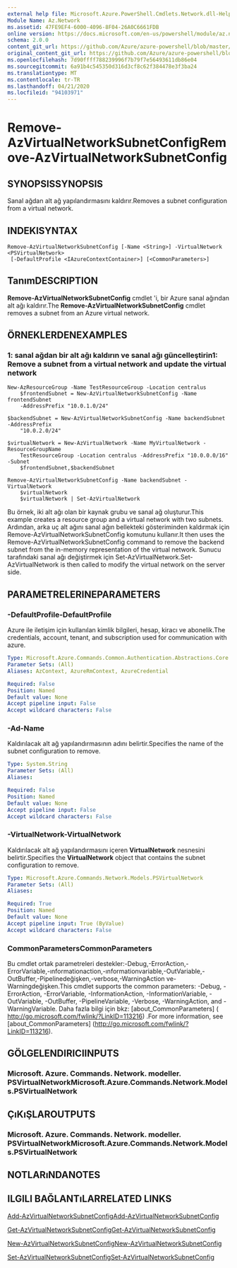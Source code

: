 ```yaml
---
external help file: Microsoft.Azure.PowerShell.Cmdlets.Network.dll-Help.xml
Module Name: Az.Network
ms.assetid: 47FE9EF4-6000-4096-8F04-26A0C6661FDB
online version: https://docs.microsoft.com/en-us/powershell/module/az.network/remove-azvirtualnetworksubnetconfig
schema: 2.0.0
content_git_url: https://github.com/Azure/azure-powershell/blob/master/src/Network/Network/help/Remove-AzVirtualNetworkSubnetConfig.md
original_content_git_url: https://github.com/Azure/azure-powershell/blob/master/src/Network/Network/help/Remove-AzVirtualNetworkSubnetConfig.md
ms.openlocfilehash: 7d90ffff788239996f7b79f7e56493611db86e04
ms.sourcegitcommit: 6a91b4c545350d316d3cf8c62f384478e3f3ba24
ms.translationtype: MT
ms.contentlocale: tr-TR
ms.lasthandoff: 04/21/2020
ms.locfileid: "94103971"
---
```

# <span data-ttu-id="a78b8-101">Remove-AzVirtualNetworkSubnetConfig</span><span class="sxs-lookup"><span data-stu-id="a78b8-101">Remove-AzVirtualNetworkSubnetConfig</span></span>

## <span data-ttu-id="a78b8-102">SYNOPSIS</span><span class="sxs-lookup"><span data-stu-id="a78b8-102">SYNOPSIS</span></span>
<span data-ttu-id="a78b8-103">Sanal ağdan alt ağ yapılandırmasını kaldırır.</span><span class="sxs-lookup"><span data-stu-id="a78b8-103">Removes a subnet configuration from a virtual network.</span></span>

## <span data-ttu-id="a78b8-104">INDEKI</span><span class="sxs-lookup"><span data-stu-id="a78b8-104">SYNTAX</span></span>

```
Remove-AzVirtualNetworkSubnetConfig [-Name <String>] -VirtualNetwork <PSVirtualNetwork>
 [-DefaultProfile <IAzureContextContainer>] [<CommonParameters>]
```

## <span data-ttu-id="a78b8-105">Tanım</span><span class="sxs-lookup"><span data-stu-id="a78b8-105">DESCRIPTION</span></span>
<span data-ttu-id="a78b8-106">**Remove-AzVirtualNetworkSubnetConfig** cmdlet 'i, bir Azure sanal ağından alt ağı kaldırır.</span><span class="sxs-lookup"><span data-stu-id="a78b8-106">The **Remove-AzVirtualNetworkSubnetConfig** cmdlet removes a subnet from an Azure virtual network.</span></span>

## <span data-ttu-id="a78b8-107">ÖRNEKLERDEN</span><span class="sxs-lookup"><span data-stu-id="a78b8-107">EXAMPLES</span></span>

### <span data-ttu-id="a78b8-108">1: sanal ağdan bir alt ağı kaldırın ve sanal ağı güncelleştirin</span><span class="sxs-lookup"><span data-stu-id="a78b8-108">1: Remove a subnet from a virtual network and update the virtual network</span></span>
```
New-AzResourceGroup -Name TestResourceGroup -Location centralus
    $frontendSubnet = New-AzVirtualNetworkSubnetConfig -Name frontendSubnet 
    -AddressPrefix "10.0.1.0/24"

$backendSubnet = New-AzVirtualNetworkSubnetConfig -Name backendSubnet -AddressPrefix 
    "10.0.2.0/24"

$virtualNetwork = New-AzVirtualNetwork -Name MyVirtualNetwork -ResourceGroupName 
    TestResourceGroup -Location centralus -AddressPrefix "10.0.0.0/16" -Subnet 
    $frontendSubnet,$backendSubnet

Remove-AzVirtualNetworkSubnetConfig -Name backendSubnet -VirtualNetwork 
    $virtualNetwork
    $virtualNetwork | Set-AzVirtualNetwork
```

<span data-ttu-id="a78b8-109">Bu örnek, iki alt ağı olan bir kaynak grubu ve sanal ağ oluşturur.</span><span class="sxs-lookup"><span data-stu-id="a78b8-109">This example creates a resource group and a virtual network with two subnets.</span></span> <span data-ttu-id="a78b8-110">Ardından, arka uç alt ağını sanal ağın bellekteki gösteriminden kaldırmak için Remove-AzVirtualNetworkSubnetConfig komutunu kullanır.</span><span class="sxs-lookup"><span data-stu-id="a78b8-110">It then uses the Remove-AzVirtualNetworkSubnetConfig command to remove the backend subnet from the in-memory representation of the virtual network.</span></span> <span data-ttu-id="a78b8-111">Sunucu tarafındaki sanal ağı değiştirmek için Set-AzVirtualNetwork.</span><span class="sxs-lookup"><span data-stu-id="a78b8-111">Set-AzVirtualNetwork is then called to modify the virtual network on the server side.</span></span>

## <span data-ttu-id="a78b8-112">PARAMETRELERINE</span><span class="sxs-lookup"><span data-stu-id="a78b8-112">PARAMETERS</span></span>

### <span data-ttu-id="a78b8-113">-DefaultProfile</span><span class="sxs-lookup"><span data-stu-id="a78b8-113">-DefaultProfile</span></span>
<span data-ttu-id="a78b8-114">Azure ile iletişim için kullanılan kimlik bilgileri, hesap, kiracı ve abonelik.</span><span class="sxs-lookup"><span data-stu-id="a78b8-114">The credentials, account, tenant, and subscription used for communication with azure.</span></span>

```yaml
Type: Microsoft.Azure.Commands.Common.Authentication.Abstractions.Core.IAzureContextContainer
Parameter Sets: (All)
Aliases: AzContext, AzureRmContext, AzureCredential

Required: False
Position: Named
Default value: None
Accept pipeline input: False
Accept wildcard characters: False
```

### <span data-ttu-id="a78b8-115">-Ad</span><span class="sxs-lookup"><span data-stu-id="a78b8-115">-Name</span></span>
<span data-ttu-id="a78b8-116">Kaldırılacak alt ağ yapılandırmasının adını belirtir.</span><span class="sxs-lookup"><span data-stu-id="a78b8-116">Specifies the name of the subnet configuration to remove.</span></span>

```yaml
Type: System.String
Parameter Sets: (All)
Aliases:

Required: False
Position: Named
Default value: None
Accept pipeline input: False
Accept wildcard characters: False
```

### <span data-ttu-id="a78b8-117">-VirtualNetwork</span><span class="sxs-lookup"><span data-stu-id="a78b8-117">-VirtualNetwork</span></span>
<span data-ttu-id="a78b8-118">Kaldırılacak alt ağ yapılandırmasını içeren **VirtualNetwork** nesnesini belirtir.</span><span class="sxs-lookup"><span data-stu-id="a78b8-118">Specifies the **VirtualNetwork** object that contains the subnet configuration to remove.</span></span>

```yaml
Type: Microsoft.Azure.Commands.Network.Models.PSVirtualNetwork
Parameter Sets: (All)
Aliases:

Required: True
Position: Named
Default value: None
Accept pipeline input: True (ByValue)
Accept wildcard characters: False
```

### <span data-ttu-id="a78b8-119">CommonParameters</span><span class="sxs-lookup"><span data-stu-id="a78b8-119">CommonParameters</span></span>
<span data-ttu-id="a78b8-120">Bu cmdlet ortak parametreleri destekler:-Debug,-ErrorAction,-ErrorVariable,-ınformationaction,-ınformationvariable,-OutVariable,-OutBuffer,-Pipelinedeğişken,-verbose,-WarningAction ve-Warningdeğişken.</span><span class="sxs-lookup"><span data-stu-id="a78b8-120">This cmdlet supports the common parameters: -Debug, -ErrorAction, -ErrorVariable, -InformationAction, -InformationVariable, -OutVariable, -OutBuffer, -PipelineVariable, -Verbose, -WarningAction, and -WarningVariable.</span></span> <span data-ttu-id="a78b8-121">Daha fazla bilgi için bkz: [about_CommonParameters] ( http://go.microsoft.com/fwlink/?LinkID=113216) .</span><span class="sxs-lookup"><span data-stu-id="a78b8-121">For more information, see [about_CommonParameters] (http://go.microsoft.com/fwlink/?LinkID=113216).</span></span>

## <span data-ttu-id="a78b8-122">GÖLGELENDIRICI</span><span class="sxs-lookup"><span data-stu-id="a78b8-122">INPUTS</span></span>

### <span data-ttu-id="a78b8-123">Microsoft. Azure. Commands. Network. modeller. PSVirtualNetwork</span><span class="sxs-lookup"><span data-stu-id="a78b8-123">Microsoft.Azure.Commands.Network.Models.PSVirtualNetwork</span></span>

## <span data-ttu-id="a78b8-124">ÇıKıŞLAR</span><span class="sxs-lookup"><span data-stu-id="a78b8-124">OUTPUTS</span></span>

### <span data-ttu-id="a78b8-125">Microsoft. Azure. Commands. Network. modeller. PSVirtualNetwork</span><span class="sxs-lookup"><span data-stu-id="a78b8-125">Microsoft.Azure.Commands.Network.Models.PSVirtualNetwork</span></span>

## <span data-ttu-id="a78b8-126">NOTLARıNDA</span><span class="sxs-lookup"><span data-stu-id="a78b8-126">NOTES</span></span>

## <span data-ttu-id="a78b8-127">ILGILI BAĞLANTıLAR</span><span class="sxs-lookup"><span data-stu-id="a78b8-127">RELATED LINKS</span></span>

[<span data-ttu-id="a78b8-128">Add-AzVirtualNetworkSubnetConfig</span><span class="sxs-lookup"><span data-stu-id="a78b8-128">Add-AzVirtualNetworkSubnetConfig</span></span>](./Add-AzVirtualNetworkSubnetConfig.md)

[<span data-ttu-id="a78b8-129">Get-AzVirtualNetworkSubnetConfig</span><span class="sxs-lookup"><span data-stu-id="a78b8-129">Get-AzVirtualNetworkSubnetConfig</span></span>](./Get-AzVirtualNetworkSubnetConfig.md)

[<span data-ttu-id="a78b8-130">New-AzVirtualNetworkSubnetConfig</span><span class="sxs-lookup"><span data-stu-id="a78b8-130">New-AzVirtualNetworkSubnetConfig</span></span>](./New-AzVirtualNetworkSubnetConfig.md)

[<span data-ttu-id="a78b8-131">Set-AzVirtualNetworkSubnetConfig</span><span class="sxs-lookup"><span data-stu-id="a78b8-131">Set-AzVirtualNetworkSubnetConfig</span></span>](./Set-AzVirtualNetworkSubnetConfig.md)


